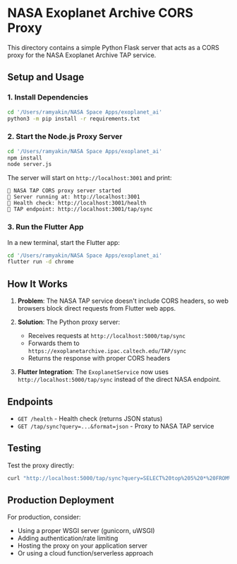 # NASA Exoplanet Archive CORS Proxy

This directory contains a simple Python Flask server that acts as a CORS proxy for the NASA Exoplanet Archive TAP service.

## Setup and Usage

### 1. Install Dependencies

```bash
cd '/Users/ramyakin/NASA Space Apps/exoplanet_ai'
python3 -m pip install -r requirements.txt
```

### 2. Start the Node.js Proxy Server

```bash
cd '/Users/ramyakin/NASA Space Apps/exoplanet_ai'
npm install
node server.js
```

The server will start on `http://localhost:3001` and print:
```
🚀 NASA TAP CORS proxy server started
📡 Server running at: http://localhost:3001
💚 Health check: http://localhost:3001/health
🔗 TAP endpoint: http://localhost:3001/tap/sync
```

### 3. Run the Flutter App

In a new terminal, start the Flutter app:

```bash
cd '/Users/ramyakin/NASA Space Apps/exoplanet_ai'
flutter run -d chrome
```

## How It Works

1. **Problem**: The NASA TAP service doesn't include CORS headers, so web browsers block direct requests from Flutter web apps.

2. **Solution**: The Python proxy server:
   - Receives requests at `http://localhost:5000/tap/sync`
   - Forwards them to `https://exoplanetarchive.ipac.caltech.edu/TAP/sync`
   - Returns the response with proper CORS headers

3. **Flutter Integration**: The `ExoplanetService` now uses `http://localhost:5000/tap/sync` instead of the direct NASA endpoint.

## Endpoints

- `GET /health` - Health check (returns JSON status)
- `GET /tap/sync?query=...&format=json` - Proxy to NASA TAP service

## Testing

Test the proxy directly:
```bash
curl "http://localhost:5000/tap/sync?query=SELECT%20top%205%20*%20FROM%20ps&format=json"
```

## Production Deployment

For production, consider:
- Using a proper WSGI server (gunicorn, uWSGI)
- Adding authentication/rate limiting
- Hosting the proxy on your application server
- Or using a cloud function/serverless approach